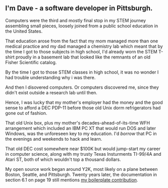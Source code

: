 ## I'm Dave - a software developer in Pittsburgh.

Computers were the third and mostly final stop in my STEM journey assembling small pieces, loosely joined from a public school education in the United States.

That education arose from the fact that my mom managed more than one medical practice and my dad managed a chemistry lab which meant that by the time I got to those subjects in high school, I'd already worn the STEM T-shirt proudly in a basement lab that looked like the remnants of an old Fisher Scientific catalog.

By the time I got to those STEM classes in high school, it was no wonder I had trouble understanding why i was there.

And then I disovered computers. Or computers discovered me, since they didn't exist outside a research lab until then. 

Hence, I was lucky that my mother's employer had the money and the good sense to afford a DEC PDP-11 before those old Unix dorm refrigerators had gone out of fashion.

That old Unix box, plus my mother's decades-ahead-of-its-time WFH arrangement which included an IBM PC XT that would run DOS and later Windows, was the unforeseen key to my education. I'd *borrow* that PC in the evenings and weekends to hack and learn. 

That old DEC cost somewhere near $100K but would jump-start my career in computer science, along with my trusty Texas Insturments TI-99/4A and Atari ST, both of which wouldn't top a thousand dollars.

My open source work began around Y2K, most likely on a plane between Boston, Seattle, and Pittsburgh.  Twenty years later, the documentation in section 6.1 on page 19 still mentions [my boilerplate contribution](https://xmlrpc.sourceforge.net/documentation.pdf). 
